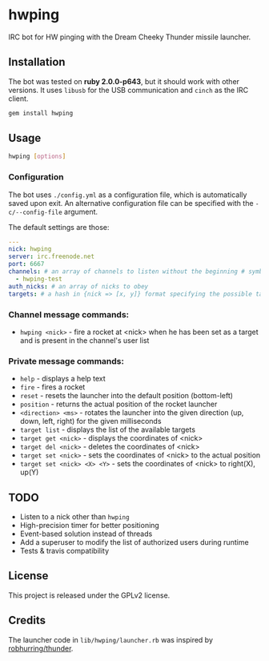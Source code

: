 # hwping
IRC bot for HW pinging with the Dream Cheeky Thunder missile launcher.

## Installation
The bot was tested on **ruby 2.0.0-p643**, but it should work with other versions. It uses `libusb` for the USB communication and `cinch` as the IRC client.
```bash
gem install hwping
```

## Usage
```bash
hwping [options]
```

### Configuration
The bot uses `./config.yml` as a configuration file, which is automatically saved upon exit. An alternative configuration file can be specified with the `-c/--config-file` argument.

The default settings are those:

```yaml
---
nick: hwping
server: irc.freenode.net
port: 6667
channels: # an array of channels to listen without the beginning # symbol
  - hwping-test
auth_nicks: # an array of nicks to obey
targets: # a hash in {nick => [x, y]} format specifying the possible targets
```

### Channel message commands:
- `hwping <nick>` - fire a rocket at &lt;nick&gt; when he has been set as a target and is present in the channel's user list

### Private message commands:
- `help` - displays a help text
- `fire` - fires a rocket
- `reset` - resets the launcher into the default position (bottom-left)
- `position` - returns the actual position of the rocket launcher
- `<direction> <ms>` - rotates the launcher into the given direction (up, down, left, right) for the given milliseconds
- `target list` - displays the list of the available targets
- `target get <nick>` - displays the coordinates of &lt;nick&gt;
- `target del <nick>` - deletes the coordinates of &lt;nick&gt;
- `target set <nick>` - sets the coordinates of &lt;nick&gt; to the actual position
- `target set <nick> <X> <Y>` - sets the coordinates of &lt;nick&gt; to right(X), up(Y)

## TODO
- Listen to a nick other than `hwping`
- High-precision timer for better positioning
- Event-based solution instead of threads
- Add a superuser to modify the list of authorized users during runtime
- Tests & travis compatibility

## License
This project is released under the GPLv2 license.

## Credits
The launcher code in `lib/hwping/launcher.rb` was inspired by [robhurring/thunder](https://github.com/robhurring/thunder).

